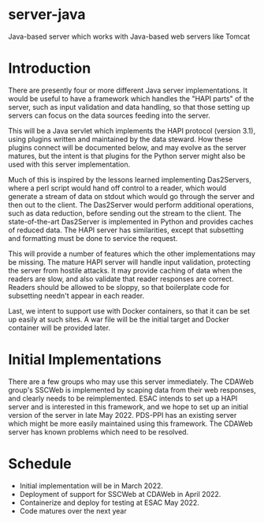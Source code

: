 # server-java
Java-based server which works with Java-based web servers like Tomcat

# Introduction
There are presently four or more different Java server implementations.  It would be
useful to have a framework which handles the "HAPI parts" of the server, such as
input validation and data handling, so that those setting up servers can focus
on the data sources feeding into the server.

This will be a Java servlet which implements the HAPI protocol (version 3.1), using
plugins written and maintained by the data steward.  How these plugins connect will
be documented below, and may evolve as the server matures, but the intent is that
plugins for the Python server might also be used with this server implementation.

Much of this is inspired by the lessons learned implementing Das2Servers, where a 
perl script would hand off control to a reader, which would generate a stream of 
data on stdout which would go through the server and then out to the client.  The
Das2Server would perform additional operations, such as data reduction, before
sending out the stream to the client.  The state-of-the-art
Das2Server is implemented in Python and provides caches of reduced data. The HAPI 
server has similarities, except that subsetting and formatting must be done to service 
the request.  

This will provide a number of features which the other implementations may be missing.
The mature HAPI server will handle input validation, protecting the server from hostile 
attacks.  It may provide caching of data when the readers are slow, and also validate 
that reader responses are correct.  Readers should be allowed to be sloppy, so that 
boilerplate code for subsetting needn't appear in each reader.

Last, we intent to support use with Docker containers, so that it can be set up easily
at such sites.  A war file will be the initial target and Docker container will be 
provided later.

# Initial Implementations
There are a few groups who may use this server immediately.  The CDAWeb group's SSCWeb
is implemented by scaping data from their web responses, and clearly needs to 
be reimplemented.  ESAC intends to set up a HAPI server and is interested in
this framework, and we hope to set up an initial version of the server in late May 2022.
PDS-PPI has an existing server which might be more easily maintained using this
framework.  The CDAWeb server has known problems which need to be resolved.  

# Schedule
* Initial implementation will be in March 2022.
* Deployment of support for SSCWeb at CDAWeb in April 2022.
* Containerize and deploy for testing at ESAC May 2022.
* Code matures over the next year

